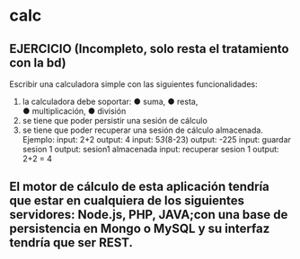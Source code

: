 # calc

EJERCICIO (Incompleto, solo resta el tratamiento con la bd)
---------

Escribir una calculadora simple con las siguientes funcionalidades:
1)	la calculadora debe soportar:
●	suma,
●	resta,  
●	multiplicación,
●	división
2) se tiene que poder persistir una sesión de cálculo
3) se tiene que poder recuperar una sesión de cálculo almacenada.
Ejemplo:
input: 2+2
output: 4
input: 5*3*(8-23)
output: -225
input: guardar sesion 1
output: sesion1 almacenada
input: recuperar sesion 1
output: 2+2 = 4

El motor de cálculo de esta aplicación tendría que estar en cualquiera de los siguientes servidores: Node.js, PHP, JAVA;con una base de persistencia en Mongo o MySQL y su interfaz tendría que ser REST.
------------------------------------------------
